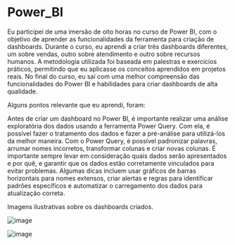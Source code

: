 # Power_BI

Eu participei de uma imersão de oito horas no curso de Power BI, com o objetivo de aprender as funcionalidades da ferramenta para criação de dashboards. Durante o curso, eu aprendi a criar três dashboards diferentes, um sobre vendas, outro sobre atendimento e outro sobre recursos humanos. A metodologia utilizada foi baseada em palestras e exercícios práticos, permitindo que eu aplicasse os conceitos aprendidos em projetos reais. No final do curso, eu saí com uma melhor compreensão das funcionalidades do Power BI e habilidades para criar dashboards de alta qualidade.

Alguns pontos relevante que eu aprendi, foram:

Antes de criar um dashboard no Power BI, é importante realizar uma análise exploratória dos dados usando a ferramenta Power Query. Com ela, é possível fazer o tratamento dos dados e fazer a pré-análise para utilizá-los da melhor maneira. Com o Power Query, é possível padronizar palavras, arrumar nomes incorretos, transformar colunas e criar novas colunas. É importante sempre levar em consideração quais dados serão apresentados e por quê, e garantir que os dados estão corretamente vinculados para evitar problemas. Algumas dicas incluem usar gráficos de barras horizontais para nomes extensos, criar alertas e regras para identificar padrões específicos e automatizar o carregamento dos dados para atualização correta.

Imagens ilustrativas sobre os dashboards criados.

![image](https://user-images.githubusercontent.com/109157882/213888709-00f81a3f-8389-43d1-afb7-c39f40a48f33.png)

![image](https://user-images.githubusercontent.com/109157882/213888713-4a58c9ad-6c27-4eee-90dd-f9e63460494a.png)

